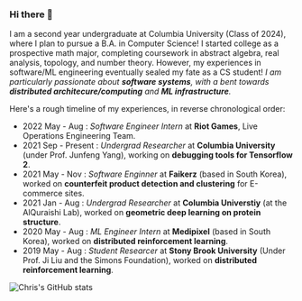 ### Hi there 👋
I am a second year undergraduate at Columbia University (Class of 2024), where I plan to pursue a B.A. in Computer Science! I started college as a prospective math major, completing coursework in abstract algebra, real analysis, topology, and number theory. However, my experiences in software/ML engineering eventually sealed my fate as a CS student! *I am particularly passionate about **software systems**, with a bent towards **distributed architecure/computing** and **ML infrastructure**.*

Here's a rough timeline of my experiences, in reverse chronological order:
- 2022 May - Aug     : _Software Engineer Intern_ at **Riot Games**, Live Operations Engineering Team.
- 2021 Sep - Present : _Undergrad Researcher_ at **Columbia University** (under Prof. Junfeng Yang), working on **debugging tools for Tensorflow 2**.
- 2021 May - Nov     : _Software Enginner_ at **Faikerz** (based in South Korea), worked on **counterfeit product detection and clustering** for E-commerce sites.
- 2021 Jan - Aug     : _Undergrad Researcher_ at **Columbia Universtiy** (at the AlQuraishi Lab), worked on **geometric deep learning on protein structure**.
- 2020 May - Aug     : _ML Engineer Intern_ at **Medipixel** (based in South Korea), worked on **distributed reinforcement learning**.
- 2019 May - Aug     : _Student Researcer_ at **Stony Brook University** (Under Prof. Ji Liu and the Simons Foundation), worked on **distributed reinforcement learning**.

![Chris's GitHub stats](https://github-readme-stats.vercel.app/api?username=cyoon1729&show_icons=true&theme=radical)
